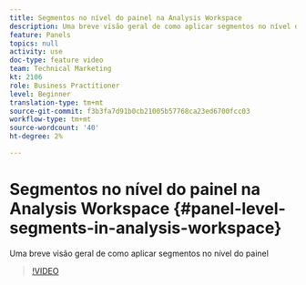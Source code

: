 ```yaml
---
title: Segmentos no nível do painel na Analysis Workspace
description: Uma breve visão geral de como aplicar segmentos no nível do painel
feature: Panels
topics: null
activity: use
doc-type: feature video
team: Technical Marketing
kt: 2106
role: Business Practitioner
level: Beginner
translation-type: tm+mt
source-git-commit: f3b3fa7d91b0cb21005b57768ca23ed6700fcc03
workflow-type: tm+mt
source-wordcount: '40'
ht-degree: 2%

---
```



# Segmentos no nível do painel na Analysis Workspace {#panel-level-segments-in-analysis-workspace}

Uma breve visão geral de como aplicar segmentos no nível do painel

>[!VIDEO](https://video.tv.adobe.com/v/24032/?quality=12)
